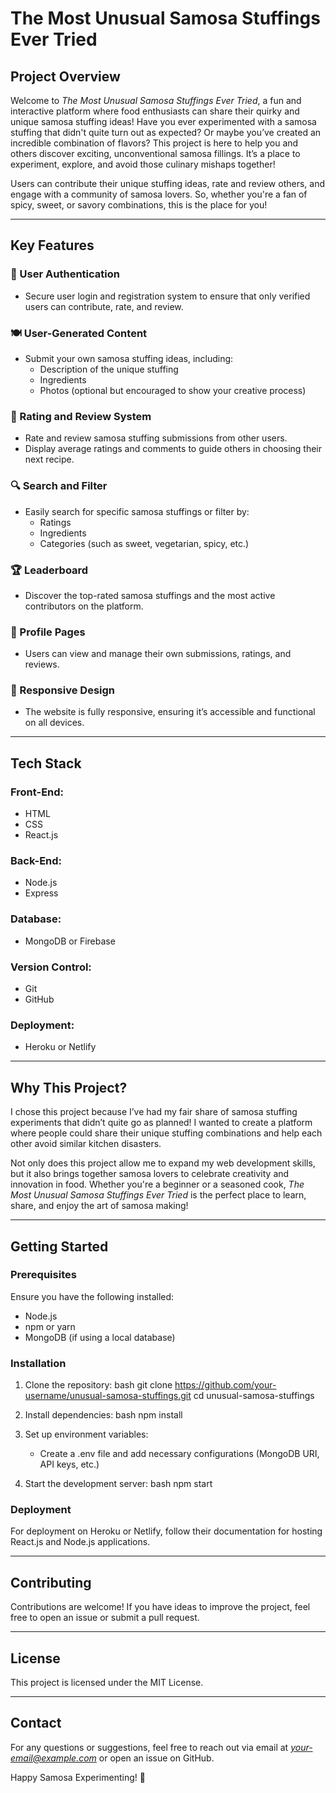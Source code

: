 # The Most Unusual Samosa Stuffings Ever Tried

## Project Overview
Welcome to *The Most Unusual Samosa Stuffings Ever Tried*, a fun and interactive platform where food enthusiasts can share their quirky and unique samosa stuffing ideas! Have you ever experimented with a samosa stuffing that didn't quite turn out as expected? Or maybe you’ve created an incredible combination of flavors? This project is here to help you and others discover exciting, unconventional samosa fillings. It’s a place to experiment, explore, and avoid those culinary mishaps together!

Users can contribute their unique stuffing ideas, rate and review others, and engage with a community of samosa lovers. So, whether you're a fan of spicy, sweet, or savory combinations, this is the place for you!

---

## Key Features

### 🔐 User Authentication
- Secure user login and registration system to ensure that only verified users can contribute, rate, and review.

### 🍽 User-Generated Content
- Submit your own samosa stuffing ideas, including:
  - Description of the unique stuffing
  - Ingredients
  - Photos (optional but encouraged to show your creative process)

### 🌟 Rating and Review System
- Rate and review samosa stuffing submissions from other users.
- Display average ratings and comments to guide others in choosing their next recipe.

### 🔍 Search and Filter
- Easily search for specific samosa stuffings or filter by:
  - Ratings
  - Ingredients
  - Categories (such as sweet, vegetarian, spicy, etc.)

### 🏆 Leaderboard
- Discover the top-rated samosa stuffings and the most active contributors on the platform.

### 👤 Profile Pages
- Users can view and manage their own submissions, ratings, and reviews.

### 📱 Responsive Design
- The website is fully responsive, ensuring it’s accessible and functional on all devices.

---

## Tech Stack

### Front-End:
- HTML
- CSS
- React.js

### Back-End:
- Node.js
- Express

### Database:
- MongoDB or Firebase

### Version Control:
- Git
- GitHub

### Deployment:
- Heroku or Netlify

---

## Why This Project?
I chose this project because I’ve had my fair share of samosa stuffing experiments that didn’t quite go as planned! I wanted to create a platform where people could share their unique stuffing combinations and help each other avoid similar kitchen disasters.

Not only does this project allow me to expand my web development skills, but it also brings together samosa lovers to celebrate creativity and innovation in food. Whether you're a beginner or a seasoned cook, *The Most Unusual Samosa Stuffings Ever Tried* is the perfect place to learn, share, and enjoy the art of samosa making!

---

## Getting Started

### Prerequisites
Ensure you have the following installed:
- Node.js
- npm or yarn
- MongoDB (if using a local database)

### Installation
1. Clone the repository:
   bash
   git clone https://github.com/your-username/unusual-samosa-stuffings.git
   cd unusual-samosa-stuffings
   
2. Install dependencies:
   bash
   npm install
   
3. Set up environment variables:
   - Create a .env file and add necessary configurations (MongoDB URI, API keys, etc.)

4. Start the development server:
   bash
   npm start
   

### Deployment
For deployment on Heroku or Netlify, follow their documentation for hosting React.js and Node.js applications.

---

## Contributing
Contributions are welcome! If you have ideas to improve the project, feel free to open an issue or submit a pull request.

---

## License
This project is licensed under the MIT License.

---

## Contact
For any questions or suggestions, feel free to reach out via email at *your-email@example.com* or open an issue on GitHub.

Happy Samosa Experimenting! 🎉